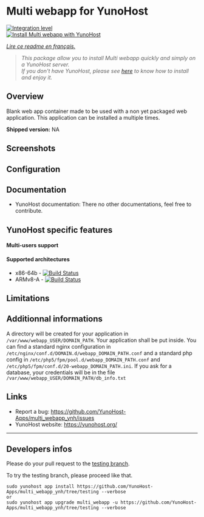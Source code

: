 # Multi webapp for YunoHost

[![Integration level](https://dash.yunohost.org/integration/multi_webapp.svg)](https://ci-apps.yunohost.org/jenkins/job/multi_webapp%20%28Community%29/lastBuild/consoleFull)  
[![Install Multi webapp with YunoHost](https://install-app.yunohost.org/install-with-yunohost.png)](https://install-app.yunohost.org/?app=multi_webapp)

*[Lire ce readme en français.](./README_fr.md)*

> *This package allow you to install Multi webapp quickly and simply on a YunoHost server.  
If you don't have YunoHost, please see [here](https://yunohost.org/#/install) to know how to install and enjoy it.*

## Overview

Blank web app container made to be used with a non yet packaged web application.
This application can be installed a multiple times.

**Shipped version:** NA

## Screenshots

## Configuration

## Documentation

 * YunoHost documentation: There no other documentations, feel free to contribute.

## YunoHost specific features

#### Multi-users support

#### Supported architectures

* x86-64b - [![Build Status](https://ci-apps.yunohost.org/jenkins/job/multi_webapp%20(Community)/badge/icon)](https://ci-apps.yunohost.org/jenkins/job/multi_webapp%20(Community)/)
* ARMv8-A - [![Build Status](https://ci-apps.yunohost.org/jenkins/job/multi_webapp%20(Community)%20(%7EARM%7E)/badge/icon)](https://ci-apps.yunohost.org/jenkins/job/multi_webapp%20(Community)%20(%7EARM%7E)/)

## Limitations

## Additionnal informations

A directory will be created for your application in `/var/www/webapp_USER/DOMAIN_PATH`. Your application shall be put inside.
You can find a standard nginx configuration in `/etc/nginx/conf.d/DOMAIN.d/webapp_DOMAIN_PATH.conf` and a standard php config in `/etc/php5/fpm/pool.d/webapp_DOMAIN_PATH.conf` and `/etc/php5/fpm/conf.d/20-webapp_DOMAIN_PATH.ini`.
If you ask for a database, your credentials will be in the file `/var/www/webapp_USER/DOMAIN_PATH/db_info.txt`

## Links

 * Report a bug: https://github.com/YunoHost-Apps/multi_webapp_ynh/issues
 * YunoHost website: https://yunohost.org/

---

Developers infos
----------------

Please do your pull request to the [testing branch](https://github.com/YunoHost-Apps/multi_webapp_ynh/tree/testing).

To try the testing branch, please proceed like that.
```
sudo yunohost app install https://github.com/YunoHost-Apps/multi_webapp_ynh/tree/testing --verbose
or
sudo yunohost app upgrade multi_webapp -u https://github.com/YunoHost-Apps/multi_webapp_ynh/tree/testing --verbose
```
